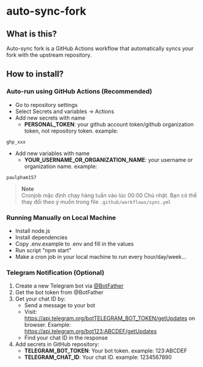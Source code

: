 # auto-sync-fork

## What is this?

Auto-sync fork is a GitHub Actions workflow that automatically syncs your fork with the upstream repository.

## How to install?

### Auto-run using GitHub Actions (Recommended)

- Go to repository settings
- Select Secrets and variables → Actions
- Add new secrets with name
  - **PERSONAL_TOKEN**: your github account token/github organization token, not repository token. example: 
```
ghp_xxx
```
- Add new variables with name
  - **YOUR_USERNAME_OR_ORGANIZATION_NAME**: your username or organization name. example: 
```
paulpham157
```

> **Note**  
> Cronjob mặc định chạy hàng tuần vào lúc 00:00 Chủ nhật. Bạn có thể thay đổi theo ý muốn trong file `.github/workflows/sync.yml`

### Running Manually on Local Machine

- Install node.js
- Install dependencies
- Copy .env.example to .env and fill in the values
- Run script "npm start"
- Make a cron job in your local machine to run every hour/day/week...

### Telegram Notification (Optional)

1. Create a new Telegram bot via [@BotFather](https://t.me/botfather)
2. Get the bot token from @BotFather
3. Get your chat ID by:
   - Send a message to your bot
   - Visit: https://api.telegram.org/botTELEGRAM_BOT_TOKEN/getUpdates on browser. Example: https://api.telegram.org/bot123:ABCDEF/getUpdates
   - Find your chat ID in the response
4. Add secrets in GitHub repository:
   - **TELEGRAM_BOT_TOKEN**: Your bot token. example: 123:ABCDEF
   - **TELEGRAM_CHAT_ID**: Your chat ID. example: 1234567890
